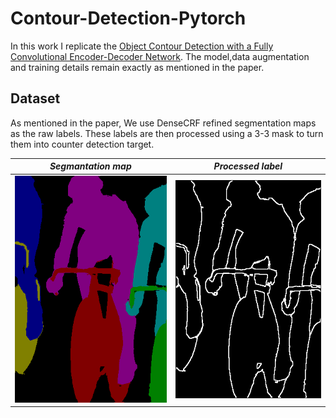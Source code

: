 # Contour-Detection-Pytorch
In this work I replicate the [Object Contour Detection with a Fully Convolutional Encoder-Decoder Network](https://arxiv.org/pdf/1603.04530.pdf). The model,data augmentation and training details remain exactly as mentioned in the paper.

## Dataset
As mentioned in the paper, We use DenseCRF refined segmentation maps as the raw labels. These labels are then processed using a 3-3 mask to turn them into counter detection target. 

| *Segmantation map* | *Processed label* |
|--------------------| -----------------|
|![](./Images/cycle_seg.png)  | ![](./Images/cycle_con.png) |

